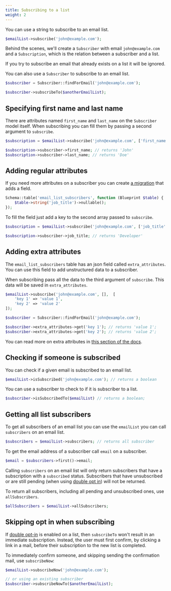 ```yaml
---
title: Subscribing to a list
weight: 2
---
```


You can use a string to subscribe to an email list.

```php
$emailList->subscribe('john@example.com');
```

Behind the scenes, we'll create a `Subscriber` with email `john@example.com` and a `Subscription`, which is the relation between a subscriber and a list.

If you try to subscribe an email that already exists on a list it will be ignored.

You can also use a `Subscriber` to subscribe to an email list.

```php
$subscriber = Subscriber::findForEmail('john@example.com');

$subscriber->subscribeTo($anotherEmailList);
```

## Specifying first name and last name

There are attributes named `first_name` and `last_name` on the `Subscriber` model itself. When subscribing you can fill them by passing a second argument to `subscribe`.

```php
$subscription = $emailList->subscribe('john@example.com', ['first_name' => 'John', 'last_name' => 'Doe']);

$subscription->subscriber->first_name; // returns 'John'
$subscription->subscriber->last_name; // returns 'Doe'
```

## Adding regular attributes

If you need more attributes on a subscriber you can create [a migration](https://laravel.com/docs/master/migrations) that adds a field.

```php
Schema::table('email_list_subscribers', function (Blueprint $table) {
    $table->string('job_title')->nullable();
});
```

To fill the field just add a key to the second array passed to `subscribe`.

```php
$subscription = $emailList->subscribe('john@example.com', ['job_title' => 'Developer']);

$subscription->subscriber->job_title; // returns 'Developer'
```

## Adding extra attributes

The `email_list_subscribers` table has an json field called `extra_attributes`. You can use this field to add unstructured data to a subscriber.

When subscribing pass all the data to the third argument of `subscribe`. This data will be saved in `extra_attributes`.

```php
$emailList->subscribe('john@example.com', [],  [
    'key 1' => 'value 1',
    'key 2' => 'value 2'
]);

$subscriber = Subscriber::findForEmail('john@example.com');

$subscriber->extra_attributes->get('key 1'); // returns 'value 1';
$subscriber->extra_attributes->get('key 2'); // returns 'value 2';
```

You can read more on extra attributes in [this section of the docs](https://docs.spatie.be/laravel-email-campaigns/v1/advanced-usage/working-with-extra-attributes-on-subscribers/).

## Checking if someone is subscribed

You can check if a given email is subscribed to an email list.

```php
$emailList->isSubscribed('john@example.com'); // returns a boolean
```

You can use a subscriber to check to if it is subscriber to a list.

```php
$subscriber->isSubscribedTo($emailList) // returns a boolean;
```

## Getting all list subscribers

To get all subscribers of an email list you can use the `emailList` you can call `subscribers` on an email list.

```php
$subscribers = $emailList->subscribers; // returns all subscriber
```

To get the email address of a subscriber call `email` on a subscriber.

```php
$email = $subscribers->first()->email;
```

Calling `subscribers` on an email list will only return subscribers that have a subscription with a `subscribed` status. Subscribers that have unsubscribed or are still pending (when using [double opt in](https://docs.spatie.be/laravel-email-campaigns/v1/working-with-lists/using-double-opt-in/)) will not be returned.

To return all subscribers, including all pending and unsubscribed ones, use `allSubscribers`.

```php
$allSubscribers = $emailList->allSubscribers;
```

## Skipping opt in when subscribing

If [double opt-in](https://docs.spatie.be/laravel-email-campaigns/v1/working-with-lists/using-double-opt-in/) is enabled on a list, then `subscribeTo` won't result in an immediate subscription. Instead, the user must first confirm, by clicking a link in a mail, before their subscription to the new list is completed.

To immediately confirm someone, and skipping sending the confirmation mail, use `subscribeNow`:

```php
$emailList->subscribeNow('john@example.com');

// or using an existing subscriber
$subscriber->subscribeNowTo($anotherEmailList);
```
